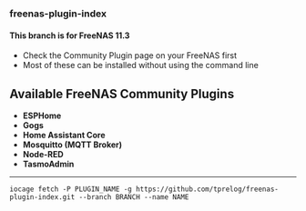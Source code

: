 ### freenas-plugin-index

#### This branch is for FreeNAS 11.3
- Check the Community Plugin page on your FreeNAS first
- Most of these can be installed without using the command line

## Available FreeNAS Community Plugins
- **ESPHome**
- **Gogs**
- **Home Assistant Core**
- **Mosquitto (MQTT Broker)**
- **Node-RED**
- **TasmoAdmin**

---

```
iocage fetch -P PLUGIN_NAME -g https://github.com/tprelog/freenas-plugin-index.git --branch BRANCH --name NAME
```
